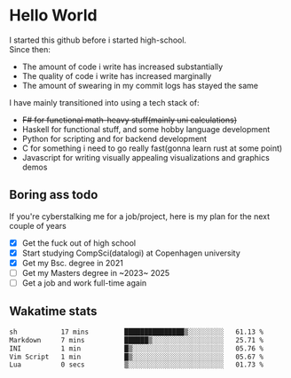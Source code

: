 # Hello World

I started this github before i started high-school.  
Since then:
- The amount of code i write has increased substantially
- The quality of code i write has increased marginally
- The amount of swearing in my commit logs has stayed the same

I have mainly transitioned into using a tech stack of:
- ~~F# for functional math-heavy stuff(mainly uni calculations)~~
- Haskell for functional stuff, and some hobby language development
- Python for scripting and for backend development
- C for something i need to go really fast(gonna learn rust at some point)
- Javascript for writing visually appealing visualizations and graphics demos

## Boring ass todo
If you're cyberstalking me for a job/project, here is my plan for the next couple of years
- [x] Get the fuck out of high school
- [x] Start studying CompSci(datalogi) at Copenhagen university
- [x] Get my Bsc. degree in 2021
- [ ] Get my Masters degree in ~2023~ 2025
- [ ] Get a job and work full-time again

## Wakatime stats
<!--START_SECTION:waka-->

```txt
sh           17 mins         ███████████████▒░░░░░░░░░   61.13 %
Markdown     7 mins          ██████▒░░░░░░░░░░░░░░░░░░   25.71 %
INI          1 min           █▒░░░░░░░░░░░░░░░░░░░░░░░   05.76 %
Vim Script   1 min           █▒░░░░░░░░░░░░░░░░░░░░░░░   05.67 %
Lua          0 secs          ▒░░░░░░░░░░░░░░░░░░░░░░░░   01.73 %
```

<!--END_SECTION:waka-->
